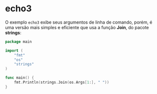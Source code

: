 # echo3

O exemplo `echo3` exibe seus argumentos de linha de comando, porém, é uma versão mais simples e eficiente que usa a função **Join**, do pacote **strings**: 
 
```go
package main

import (
	"fmt"
	"os"
	"strings"
)

func main() {
	fmt.Println(strings.Join(os.Args[1:], " "))
}
```